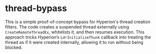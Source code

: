 # thread-bypass
This is a simple proof-of-concept bypass for Hyperion's thread creation filters. The code creates a suspended thread externally using `CreateRemoteThreadEx`, whitelists it, and then resumes execution. This approach tricks Hyperion’s `LdrInitializeThunk` callback into treating the thread as if it were created internally, allowing it to run without being blocked.
